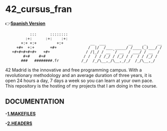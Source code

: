 # 42_cursus_fran
:point_right:**[Spanish Version](README_sp.md)**
    
```
           :::      ::::::::   
         :+:      :+:    :+:   
       +:+ +:+         +:+            __  ___          __     _     __
     +#+  +:+       +#+              /  |/  /___ _____/ /____(_)___/ /
   +#+#+#+#+#+   +#+                / /|_/ / __ `/ __  / ___/ / __  / 
        #+#    #+#                 / /  / / /_/ / /_/ / /  / / /_/ /  
       ###   ########.fr          /_/  /_/\__,_/\__,_/_/  /_/\__,_/  
```
42 Madrid is the innovative and free programming campus. With a revolutionary methodology and an average duration of three years, it is open 24 hours a day, 7 days a week so you can learn at your own pace.
This repository is the hosting of my projects that I am doing in the course.

## DOCUMENTATION

**-[1.MAKEFILES](documentation/makefile.md)**

**-[2.HEADERS](documentation/header.md)**
